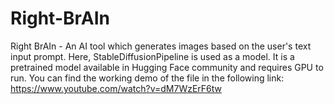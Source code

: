 # Right-BrAIn
Right BrAIn - An AI tool which generates images based on the user's text input prompt.
Here, StableDiffusionPipeline is used as a model. It is a pretrained model available in Hugging Face community and requires GPU to run.
You can find the working demo of the file in the following link: https://www.youtube.com/watch?v=dM7WzErF6tw
